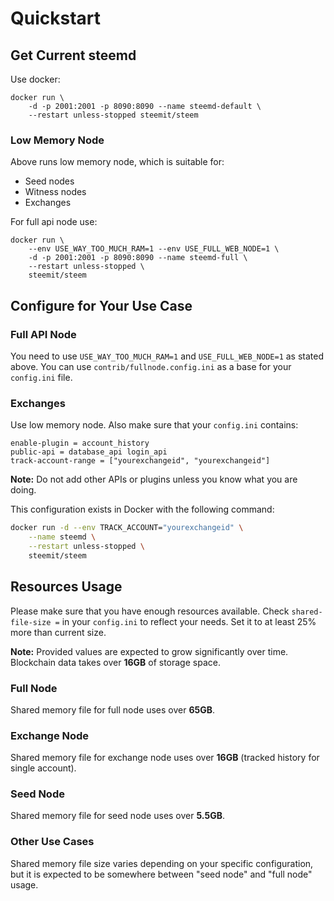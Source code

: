 # Quickstart

## Get Current steemd
Use docker:
```
docker run \
    -d -p 2001:2001 -p 8090:8090 --name steemd-default \
    --restart unless-stopped steemit/steem
```

### Low Memory Node

Above runs low memory node, which is suitable for:

- Seed nodes
- Witness nodes
- Exchanges

For full api node use:

```
docker run \
    --env USE_WAY_TOO_MUCH_RAM=1 --env USE_FULL_WEB_NODE=1 \
    -d -p 2001:2001 -p 8090:8090 --name steemd-full \
    --restart unless-stopped \
    steemit/steem
```

## Configure for Your Use Case

### Full API Node

You need to use `USE_WAY_TOO_MUCH_RAM=1` and `USE_FULL_WEB_NODE=1` as stated above. You can use `contrib/fullnode.config.ini` as a base for your `config.ini` file.

### Exchanges

Use low memory node. Also make sure that your `config.ini` contains:
```
enable-plugin = account_history
public-api = database_api login_api
track-account-range = ["yourexchangeid", "yourexchangeid"]
```

**Note:** Do not add other APIs or plugins unless you know what you are doing.

This configuration exists in Docker with the following command:

```bash
docker run -d --env TRACK_ACCOUNT="yourexchangeid" \
    --name steemd \
    --restart unless-stopped \
    steemit/steem
```

## Resources Usage

Please make sure that you have enough resources available. Check `shared-file-size =` in your `config.ini` to reflect your needs. Set it to at least 25% more than current size.

**Note:** Provided values are expected to grow significantly over time. Blockchain data takes over **16GB** of storage space.

### Full Node

Shared memory file for full node uses over **65GB**.

### Exchange Node

Shared memory file for exchange node uses over **16GB** (tracked history for single account).

### Seed Node

Shared memory file for seed node uses over **5.5GB**.

### Other Use Cases

Shared memory file size varies depending on your specific configuration, but it is expected to be somewhere between "seed node" and "full node" usage.

